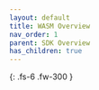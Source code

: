 ```yaml
---
layout: default
title: WASM Overview
nav_order: 1
parent: SDK Overview
has_children: true
---
```


{: .fs-6 .fw-300 }